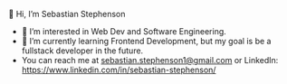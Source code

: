 👋 Hi, I’m Sebastian Stephenson
- 👀 I’m interested in Web Dev and Software Engineering. 
- 🌱 I’m currently learning Frontend Development, but my goal is be a fullstack developer in the future. 
- You can reach me at sebastian.stephenson1@gmail.com or LinkedIn: https://www.linkedin.com/in/sebastian-stephenson/

<!---
Sebi20/Sebi20 is a ✨ special ✨ repository because its `README.md` (this file) appears on your GitHub profile.
You can click the Preview link to take a look at your changes.
--->
